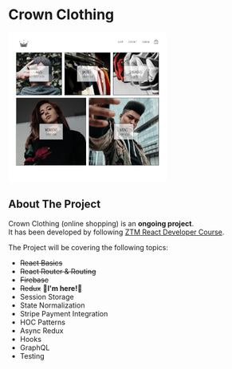# Crown Clothing

<img src="src/assets/crownClothing.png"  height="300"/>


## About The Project

Crown Clothing (online shopping) is an **ongoing project**.
<br/>
It has been developed by following [ZTM React Developer Course](https://www.udemy.com/course/complete-react-developer-zero-to-mastery/).

The Project will be covering the following topics:
 * ~~React Basics~~
 * ~~React Router & Routing~~
 * ~~Firebase~~
 * ~~Redux~~    **👋I'm here!👋**
 * Session Storage
 * State Normalization
 * Stripe Payment Integration
 * HOC Patterns
 * Async Redux
 * Hooks
 * GraphQL
 * Testing
